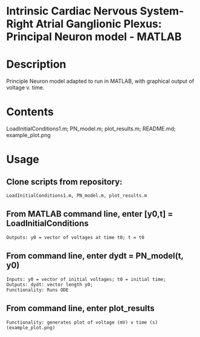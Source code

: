 # Intrinsic Cardiac Nervous System-Right Atrial Ganglionic Plexus: Principal Neuron model - MATLAB

# Description
Principle Neuron model adapted to run in MATLAB, with graphical output of voltage v. time. 

# Contents
LoadInitialConditions1.m; 
PN_model.m; 
plot_results.m;
README.md; 
example_plot.png

# Usage
## Clone scripts from repository: 
    LoadInitialConditions1.m, PN_model.m, plot_results.m 

## From MATLAB command line, enter [y0,t] = LoadInitialConditions
    Outputs: y0 = vector of voltages at time t0; t = t0

## From command line, enter dydt = PN_model(t, y0)
    Inputs: y0 = vector of initial voltages; t0 = initial time;  
    Outputs: dydt: vector length y0; 
    Functionality: Runs ODE
    
## From command line, enter plot_results
    Functionality: generates plot of voltage (mV) v time (s) (example_plot.png)
